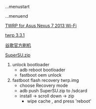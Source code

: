 ...menustart


...menuend


[TWRP for Asus Nexus 7 2013 Wi-Fi](https://twrp.me/asus/asusnexus72013wifi.html)

[twrp 3.3.1](https://dl.twrp.me/flo/twrp-3.3.1-0-flo.img)

[谷歌官方刷机](https://developers.google.com/android/images?hl=zh-cn)

[SuperSU.zip](https://download.chainfire.eu/1220/SuperSU/SR5-SuperSU-v2.82-SR5-20171001224502.zip?retrieve_file=1)

1. unlock bootloader
    - adb reboot bootloader
    - fastboot oem unlock
2. fastboot flash recovery twrp.img
    - choose Recovery mode
    - adb push SuperSU.zip to /sdcard
    - install -> scroll down -> zip
        - wipe cache , and press 'reboot'


    


